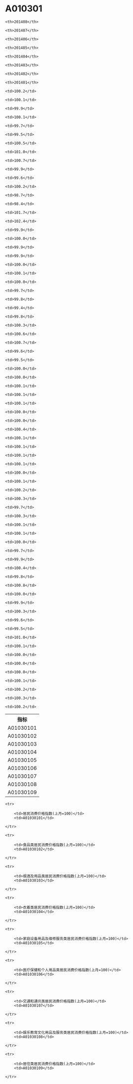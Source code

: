 A010301
======


<table>

<tr>
    <th>指标</th>
    
    <th>201408</th>
    
    <th>201407</th>
    
    <th>201406</th>
    
    <th>201405</th>
    
    <th>201404</th>
    
    <th>201403</th>
    
    <th>201402</th>
    
    <th>201401</th>
    
</tr>


<tr>
    <td>A01030101</td>
    
    <td>100.2</td>
    
    <td>100.1</td>
    
    <td>99.9</td>
    
    <td>100.1</td>
    
    <td>99.7</td>
    
    <td>99.5</td>
    
    <td>100.5</td>
    
    <td>101.0</td>
    

</tr>

<tr>
    <td>A01030102</td>
    
    <td>100.7</td>
    
    <td>99.9</td>
    
    <td>99.6</td>
    
    <td>100.2</td>
    
    <td>98.7</td>
    
    <td>98.4</td>
    
    <td>101.7</td>
    
    <td>102.4</td>
    

</tr>

<tr>
    <td>A01030103</td>
    
    <td>99.9</td>
    
    <td>100.0</td>
    
    <td>99.9</td>
    
    <td>99.9</td>
    
    <td>100.0</td>
    
    <td>100.1</td>
    
    <td>100.0</td>
    
    <td>99.7</td>
    

</tr>

<tr>
    <td>A01030104</td>
    
    <td>99.8</td>
    
    <td>99.4</td>
    
    <td>99.8</td>
    
    <td>100.3</td>
    
    <td>100.6</td>
    
    <td>100.7</td>
    
    <td>99.6</td>
    
    <td>99.5</td>
    

</tr>

<tr>
    <td>A01030105</td>
    
    <td>100.0</td>
    
    <td>100.0</td>
    
    <td>100.1</td>
    
    <td>100.1</td>
    
    <td>100.1</td>
    
    <td>100.0</td>
    
    <td>100.0</td>
    
    <td>100.4</td>
    

</tr>

<tr>
    <td>A01030106</td>
    
    <td>100.1</td>
    
    <td>100.1</td>
    
    <td>100.1</td>
    
    <td>100.1</td>
    
    <td>100.0</td>
    
    <td>100.1</td>
    
    <td>100.2</td>
    
    <td>100.3</td>
    

</tr>

<tr>
    <td>A01030107</td>
    
    <td>99.7</td>
    
    <td>100.3</td>
    
    <td>100.1</td>
    
    <td>100.1</td>
    
    <td>100.0</td>
    
    <td>99.7</td>
    
    <td>99.9</td>
    
    <td>100.4</td>
    

</tr>

<tr>
    <td>A01030108</td>
    
    <td>99.8</td>
    
    <td>100.8</td>
    
    <td>100.0</td>
    
    <td>99.9</td>
    
    <td>100.3</td>
    
    <td>99.6</td>
    
    <td>99.5</td>
    
    <td>101.0</td>
    

</tr>

<tr>
    <td>A01030109</td>
    
    <td>100.1</td>
    
    <td>100.0</td>
    
    <td>100.0</td>
    
    <td>100.0</td>
    
    <td>100.1</td>
    
    <td>100.2</td>
    
    <td>100.3</td>
    
    <td>100.2</td>
    

</tr>


</table>

<table>
    
    <tr>

        <td>居民消费价格指数(上月=100)</td>
        <td>A01030101</td>

    </tr>
    
    <tr>

        <td>食品类居民消费价格指数(上月=100)</td>
        <td>A01030102</td>

    </tr>
    
    <tr>

        <td>烟酒及用品类居民消费价格指数(上月=100)</td>
        <td>A01030103</td>

    </tr>
    
    <tr>

        <td>衣着类居民消费价格指数(上月=100)</td>
        <td>A01030104</td>

    </tr>
    
    <tr>

        <td>家庭设备用品及维修服务类居民消费价格指数(上月=100)</td>
        <td>A01030105</td>

    </tr>
    
    <tr>

        <td>医疗保健和个人用品类居民消费价格指数(上月=100)</td>
        <td>A01030106</td>

    </tr>
    
    <tr>

        <td>交通和通讯类居民消费价格指数(上月=100)</td>
        <td>A01030107</td>

    </tr>
    
    <tr>

        <td>娱乐教育文化用品及服务类居民消费价格指数(上月=100)</td>
        <td>A01030108</td>

    </tr>
    
    <tr>

        <td>居住类居民消费价格指数(上月=100)</td>
        <td>A01030109</td>

    </tr>
    
</table>